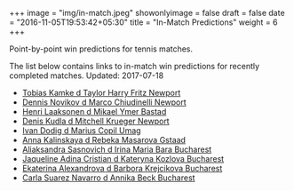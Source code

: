 +++
image = "img/in-match.jpeg"
showonlyimage = false
draft = false
date = "2016-11-05T19:53:42+05:30"
title = "In-Match Predictions"
weight = 6
+++

Point-by-point win predictions for tennis matches.

<!--more-->


The list below contains links to in-match win predictions for recently completed matches. Updated: 2017-07-18

<ul>
<li><a href="/match1/">Tobias Kamke d Taylor Harry Fritz Newport</a></li>
<li><a href="/match2/">Dennis Novikov d Marco Chiudinelli Newport</a></li>
<li><a href="/match3/">Henri Laaksonen d Mikael Ymer Bastad</a></li>
<li><a href="/match4/">Denis Kudla d Mitchell Krueger Newport</a></li>
<li><a href="/match5/">Ivan Dodig d Marius Copil Umag</a></li>
<li><a href="/match6/">Anna Kalinskaya d Rebeka Masarova Gstaad</a></li>
<li><a href="/match7/">Aliaksandra Sasnovich d Irina Maria Bara Bucharest</a></li>
<li><a href="/match8/">Jaqueline Adina Cristian d Kateryna Kozlova Bucharest</a></li>
<li><a href="/match9/">Ekaterina Alexandrova d Barbora Krejcikova Bucharest</a></li>
<li><a href="/match10/">Carla Suarez Navarro d Annika Beck Bucharest</a></li>
</ul>
